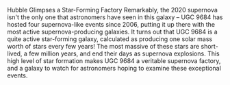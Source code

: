Hubble Glimpses a Star-Forming Factory 
 Remarkably, the 2020 supernova isn't the only one that astronomers have seen in this galaxy – UGC 9684 has hosted four supernova-like events since 2006, putting it up there with the most active supernova-producing galaxies. It turns out that UGC 9684 is a quite active star-forming galaxy, calculated as producing one solar mass worth of stars every few years! The most massive of these stars are short-lived, a few million years, and end their days as supernova explosions. This high level of star formation makes UGC 9684 a veritable supernova factory, and a galaxy to watch for astronomers hoping to examine these exceptional events.